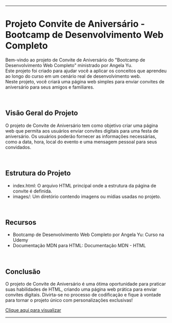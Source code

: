 <hr/>
<h1>Projeto Convite de Aniversário - Bootcamp de Desenvolvimento Web Completo</h1>
<p>
  Bem-vindo ao projeto de Convite de Aniversário do "Bootcamp de Desenvolvimento Web Completo" ministrado por Angela Yu.<br/>
  Este projeto foi criado para ajudar você a aplicar os conceitos que aprendeu ao longo do curso em um cenário real de desenvolvimento web.<br/>
  Neste projeto, você criará uma página web simples para enviar convites de aniversário para seus amigos e familiares.<br/>
</p><br/>

<h2>Visão Geral do Projeto</h2>
<p>
  O projeto de Convite de Aniversário tem como objetivo criar uma página web que permita aos usuários enviar convites digitais para uma festa de aniversário. Os usuários poderão fornecer as informações necessárias, como a data, hora, local do evento e uma mensagem pessoal para seus convidados.
</p><br/>

<h2>Estrutura do Projeto</h2>
<ul>
  <li>index.html: O arquivo HTML principal onde a estrutura da página de convite é definida.</li>
  <li>images/: Um diretório contendo imagens ou mídias usadas no projeto.</li>
</ul><br/>

<h2>Recursos</h2>
<ul>
  <li>Bootcamp de Desenvolvimento Web Completo por Angela Yu: Curso na Udemy</li>
  <li>Documentação MDN para HTML: Documentação MDN - HTML</li>
</ul><br/>

<h2>Conclusão</h2>
<p>
  O projeto de Convite de Aniversário é uma ótima oportunidade para praticar suas habilidades de HTML, criando uma página web prática para enviar convites digitais. Divirta-se no processo de codificação e fique à vontade para tornar o projeto único com personalizações exclusivas!
</p>
<p><a href="https://williama-hub.github.io/Birthday-Invite-Project/">Clique aqui para visualizar</a></p>
<hr/>
